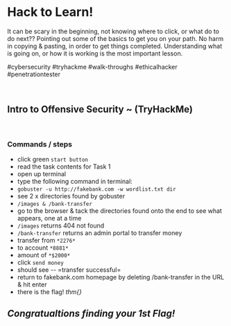 # Hack to Learn! 

<p> 
  
It can be scary in the beginning, not knowing where to click, or what do to do next?? Pointing out some of the basics to get you on your path. No harm in copying & pasting, in order to get things completed. Understanding what is going on,  or how it is working is the most important lesson. 

#cybersecurity #tryhackme #walk-throughs #ethicalhacker #penetrationtester
  
</p>

<br>

## Intro to Offensive Security ~ (TryHackMe)

<br>

### Commands / steps

- click green `start button`
- read the task contents for Task 1
- open up terminal
- type the following command in terminal:
- `gobuster -u http://fakebank.com -w wordlist.txt dir`
- see 2 x directories found by gobuster
- `/images & /bank-transfer`
- go to the browser & tack the directories found onto the end to see what appears, one at a time
- `/images` returns 404 not found
- `/bank-transfer` returns an admin portal to transfer money
- transfer from `*2276*`
- to account `*8881*`
- amount of `*$2000*`
- click `send money`
- should see -- =transfer successful=
- return to fakebank.com homepage by deleting /bank-transfer in the URL & hit enter
- there is the flag!  _*thm{}*_


## _Congratualtions finding your 1st Flag!_



